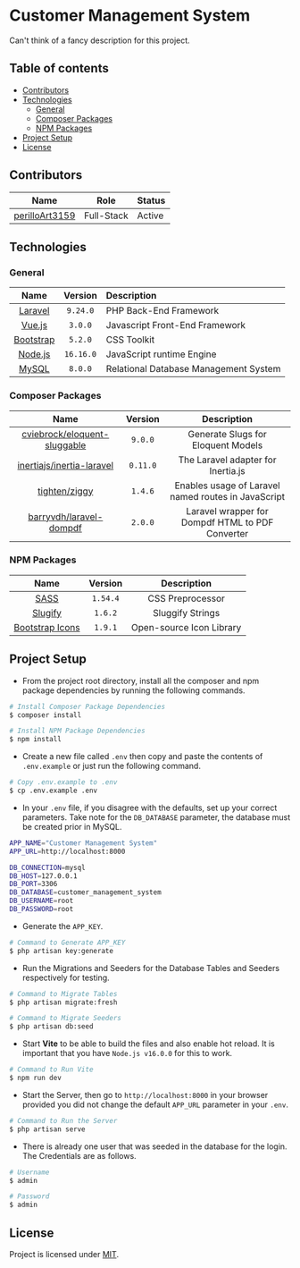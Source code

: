 # Customer Management System

Can't think of a fancy description for this project.  

## Table of contents

* [Contributors](#contributors)
* [Technologies](#technologies)
  * [General](#general)
  * [Composer Packages](#composer-packages)
  * [NPM Packages](#npm-packages)
* [Project Setup](#project-setup)
* [License](#license)

## Contributors

|Name  |Role | Status      |
|:----:|:-----:|:------------------|
|[perilloArt3159](https://github.com/perilloArt3159)| Full-Stack | Active

## Technologies

### General

|Name  |Version | Description      |
|:----:|:-----:|:------------------|
| [Laravel](https://laravel.com/docs/9.x)     |`9.24.0`        |PHP Back-End Framework           |
| [Vue.js](https://v3.vuejs.org/)             |`3.0.0`         |Javascript Front-End Framework   |
| [Bootstrap](https://getbootstrap.com/)      |`5.2.0`         |CSS Toolkit                      |
| [Node.js](https://nodejs.org/en/)           |`16.16.0`       |JavaScript runtime Engine        |
| [MySQL](https://www.mysql.com/)             |`8.0.0`         |Relational Database Management System        |

### Composer Packages

|Name                                                                                                           |Version          |Description                                         |
|:---------------------------------------------------------------------------------------------:                |:---------------:|:-------------------------------------------:       |
|[cviebrock/eloquent-sluggable](https://github.com/cviebrock/eloquent-sluggable)                                |`9.0.0`          |Generate Slugs for Eloquent Models                  |
|[inertiajs/inertia-laravel](https://inertiajs.com/)                                                            |`0.11.0`         |The Laravel adapter for Inertia.js                  |
|[tighten/ziggy](https://github.com/tighten/ziggy)                                                              |`1.4.6`          |Enables usage of Laravel named routes in JavaScript |
|[barryvdh/laravel-dompdf ](https://github.com/barryvdh/laravel-dompdf)                                         |`2.0.0`          |Laravel wrapper for Dompdf HTML to PDF Converter    |

### NPM Packages

|Name                                                                                                           |Version          |Description                                    |
|:--------------------------------------------------------------------------------:                             |:---------------:|:-------------------------------------------:  |
|[SASS](https://sass-lang.com/)                                                                                 |`1.54.4`         |CSS Preprocessor                               |
|[Slugify](https://www.npmjs.com/package/slugify)                                                               |`1.6.2`          |Sluggify Strings                               |
|[Bootstrap Icons](https://icons.getbootstrap.com)                                                              |`1.9.1`         |Open-source Icon Library                           |

## Project Setup

* From the project root directory, install all the composer and npm package dependencies by running the following commands.

```bash
# Install Composer Package Dependencies
$ composer install

# Install NPM Package Dependencies 
$ npm install
```

* Create a new file called `.env` then copy and paste the contents of `.env.example` or just run the following command.

```bash
# Copy .env.example to .env
$ cp .env.example .env
```

* In your `.env` file, if you disagree with the defaults, set up your correct parameters. Take note for the `DB_DATABASE` parameter, the database must be created prior in MySQL.

```bash
APP_NAME="Customer Management System"
APP_URL=http://localhost:8000

DB_CONNECTION=mysql
DB_HOST=127.0.0.1
DB_PORT=3306
DB_DATABASE=customer_management_system
DB_USERNAME=root
DB_PASSWORD=root
```

* Generate the `APP_KEY`.

```bash
# Command to Generate APP_KEY 
$ php artisan key:generate
```

* Run the Migrations and Seeders for the Database Tables and Seeders respectively for testing.

```bash
# Command to Migrate Tables
$ php artisan migrate:fresh 

# Command to Migrate Seeders
$ php artisan db:seed
```

* Start **Vite** to be able to build the files and also enable hot reload. It is important that you have `Node.js v16.0.0` for this to work. 

```bash
# Command to Run Vite
$ npm run dev
```

* Start the Server, then go to `http://localhost:8000` in your browser provided you did not change the default `APP_URL` parameter in your `.env`.

```bash
# Command to Run the Server
$ php artisan serve 
```

* There is already one user that was seeded in the database for the login. The Credentials are as follows.

```bash
# Username
$ admin 

# Password
$ admin
```

## License

Project is licensed under [MIT](https://mit-license.org/).
